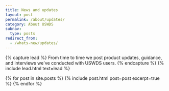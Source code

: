 ```yaml
---
title: News and updates
layout: post
permalink: /about/updates/
category: About USWDS
subnav:
  type: posts
redirect_from:
  - /whats-new/updates/
---
```

{% capture lead %}
From time to time we post product updates, guidance, and interviews
we've conducted with USWDS users.
{% endcapture %}
{% include lead.html text=lead %}

{% for post in site.posts %}
  {% include post.html post=post excerpt=true %}
{% endfor %}
